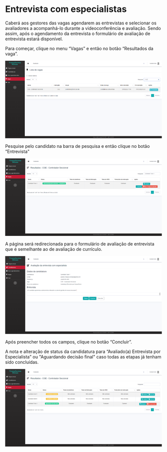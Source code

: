 # Entrevista com especialistas

Caberá aos gestores das vagas agendarem as entrevistas e selecionar os avaliadores a acompanhá-lo durante a videoconferência e avaliação. Sendo assim, após o agendamento da entrevista o formulário de avaliação de entrevista estará disponível.

Para começar, clique no menu “Vagas” e então no botão “Resultados da vaga”.

![](<../../.gitbook/assets/image (17).png>)

Pesquise pelo candidato na barra de pesquisa e então clique no botão “Entrevista"

![](<../../.gitbook/assets/image (25).png>)



A página será redirecionada para o formulário de avaliação de entrevista que é semelhante ao de avaliação de currículo.

![](<../../.gitbook/assets/image (83).png>)

Após preencher todos os campos, clique no botão “Concluir”.

A nota e alteração de status da candidatura para “Avaliado(a) Entrevista por Especialista” ou "Aguardando decisão final" caso todas as etapas já tenham sido concluídas.

![](<../../.gitbook/assets/image (79).png>)

